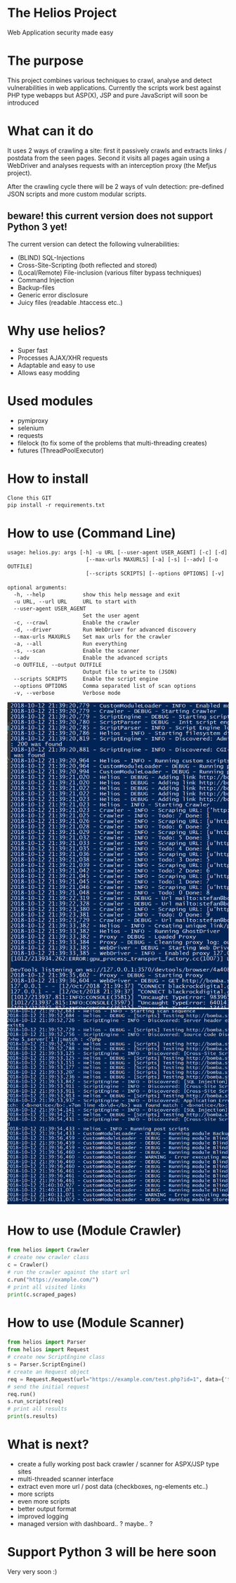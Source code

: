 # The Helios Project
Web Application security made easy

# The purpose
This project combines various techniques to crawl, analyse and detect vulnerabilities in web applications. 
Currently the scripts work best against PHP type webapps but ASP(X), JSP and pure JavaScript will soon be introduced

# What can it do
It uses 2 ways of crawling a site: first it passively crawls and extracts links / postdata from the seen pages. 
Second it visits all pages again using a WebDriver and analyses requests with an interception proxy (the Mefjus project).

After the crawling cycle there will be 2 ways of vuln detection:
pre-defined JSON scripts and more custom modular scripts.

## beware! this current version does not support Python 3 yet!

The current version can detect the following vulnerabilities:
- (BLIND) SQL-Injections
- Cross-Site-Scripting (both reflected and stored)
- (Local/Remote) File-inclusion (various filter bypass techniques)
- Command Injection
- Backup-files
- Generic error disclosure
- Juicy files (readable .htaccess etc..)

# Why use helios?
- Super fast
- Processes AJAX/XHR requests
- Adaptable and easy to use
- Allows easy modding

# Used modules
- pymiproxy
- selenium
- requests
- filelock (to fix some of the problems that multi-threading creates)
- futures (ThreadPoolExecutor)

# How to install
```
Clone this GIT
pip install -r requirements.txt
```

# How to use (Command Line)
```
usage: helios.py: args [-h] -u URL [--user-agent USER_AGENT] [-c] [-d]
                         [--max-urls MAXURLS] [-a] [-s] [--adv] [-o OUTFILE]
                         [--scripts SCRIPTS] [--options OPTIONS] [-v]

optional arguments:
  -h, --help            show this help message and exit
  -u URL, --url URL     URL to start with
  --user-agent USER_AGENT
                        Set the user agent
  -c, --crawl           Enable the crawler
  -d, --driver          Run WebDriver for advanced discovery
  --max-urls MAXURLS    Set max urls for the crawler
  -a, --all             Run everything
  -s, --scan            Enable the scanner
  --adv                 Enable the advanced scripts
  -o OUTFILE, --output OUTFILE
                        Output file to write to (JSON)
  --scripts SCRIPTS     Enable the script engine
  --options OPTIONS     Comma separated list of scan options
  -v, --verbose         Verbose mode
```

![Example 2](images/Example2.PNG?raw=true "Example 2")
![Example 1](images/Example1.PNG?raw=true "Example 1")

# How to use (Module Crawler)
```python
from helios import Crawler
# create new crawler class
c = Crawler()
# run the crawler against the start url
c.run("https://example.com/")
# print all visited links
print(c.scraped_pages)
```

# How to use (Module Scanner)
```python
from helios import Parser
from helios import Request
# create new ScriptEngine class
s = Parser.ScriptEngine()
# create an Request object
req = Request.Request(url="https://example.com/test.php?id=1", data={'test': 'value'})
# send the initial request
req.run()
s.run_scripts(req)
# print all results
print(s.results)
```

# What is next?
- create a fully working post back crawler / scanner for ASPX/JSP type sites
- multi-threaded scanner interface
- extract even more url / post data (checkboxes, ng-elements etc..)
- more scripts
- even more scripts
- better output format
- improved logging
- managed version with dashboard.. ? maybe.. ?

# Support Python 3 will be here soon
Very very soon :)